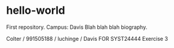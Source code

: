 # hello-world
First repository. Campus: Davis
Blah blah blah biography.

Colter / 991505188 / luchinge / Davis FOR SYST24444 Exercise 3
